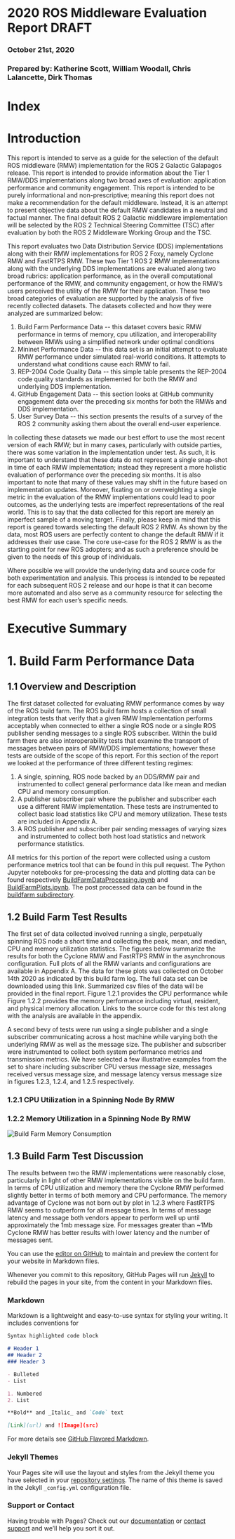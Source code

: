 # 2020 ROS Middleware Evaluation Report DRAFT

###  October 21st, 2020

### Prepared by: Katherine Scott, William Woodall, Chris Lalancette, Dirk Thomas

# Index


# Introduction

This report is intended to serve as a guide for the selection of the default ROS middleware (RMW) implementation for the ROS 2 Galactic Galapagos release. This report is intended to provide information about the Tier 1 RMW/DDS implementations along two broad axes of evaluation: application performance and community engagement. This report is intended to be purely informational and non-prescriptive; meaning this report does not make a recommendation for the default middleware.  Instead, it is an attempt to present objective data about the default RMW candidates in a neutral and factual manner. The final default ROS 2 Galactic middleware implementation will be selected by the ROS 2 Technical Steering Committee (TSC) after evaluation by both the ROS 2 Middleware Working Group and the TSC.  

This report evaluates two Data Distribution Service (DDS) implementations along with their RMW implementations for ROS 2 Foxy, namely Cyclone RMW and FastRTPS RMW. These two Tier 1 ROS 2 RMW implementations along with the underlying DDS implementations are evaluated along two broad rubrics: application performance, as in the overall computational performance of the RMW, and community engagement, or how the RMW’s users perceived the utility of the RMW for their application. These two broad categories of evaluation are supported by the analysis of five recently collected datasets. The datasets collected and how they were analyzed are summarized below: 

1. Build Farm Performance Data -- this dataset covers basic RMW performance in terms of memory, cpu utilization, and interoperability between RMWs using a simplified network under optimal conditions
2. Mininet Performance Data -- this data set is an initial attempt to evaluate RMW performance under simulated real-world conditions. It attempts to understand what conditions cause each RMW to fail.
3. REP-2004 Code Quality Data -- this simple table presents the REP-2004 code quality standards as implemented for both the RMW and underlying DDS implementation. 
4. GitHub Engagement Data -- this section looks at GitHub community engagement data over the preceding six months for both the RMWs and DDS implementation. 
5. User Survey Data -- this section presents the results of a survey of the ROS 2 community asking them about the overall end-user experience.  

In collecting these datasets we made our best effort to use the most recent version of each RMW; but in many cases, particularly with outside parties, there was some variation in the implementation under test. As such, it is important to understand that these data do not represent a single snap-shot in time of each RMW implementation; instead they represent a more holistic evaluation of performance over the preceding six months. It is also important to note that many of these values may shift in the future based on implementation updates. Moreover, fixating on or overweighting a single metric in the evaluation of the RMW implementations could lead to poor outcomes, as the underlying tests are imperfect representations of the real world. This is to say that the data collected for this report are merely an imperfect sample of a moving target. Finally, please keep in mind that this report is geared towards selecting the default ROS 2 RMW. As shown by the data, most ROS users are perfectly content to change the default RMW if it addresses their use case. The core use-case for the ROS 2 RMW is as the starting point for new ROS adopters; and as such a preference should be given to the needs of this group of individuals. 

Where possible we will provide the underlying data and source code for both experimentation and analysis. This process is intended to be repeated for each subsequent ROS 2 release and our hope is that it can become more automated and also serve as a community resource for selecting the best RMW for each user’s specific needs. 


# Executive Summary


# 1. Build Farm Performance Data

## 1.1 Overview and Description

The first dataset collected for evaluating RMW performance comes by way of the ROS build farm. The ROS build farm hosts a collection of small integration tests that verify that a given RMW Implementation performs acceptably when connected to either a single ROS node or a single ROS publisher sending messages to a single ROS subscriber. Within the build farm there are also interoperability tests that examine the transport of messages between pairs of RMW/DDS implementations; however these tests are outside of the scope of this report. For this section of the report we looked at the performance of three different testing regimes:

1. A single, spinning, ROS node backed by an DDS/RMW pair and instrumented to collect general performance data like mean and median CPU and memory consumption.  
2. A publisher subscriber pair where the publisher and subscriber each use a different RMW implementation. These tests are  instrumented to collect basic load statistics like CPU and memory utilization. These tests are included in Appendix A. 
3. A ROS publisher and subscriber pair sending messages of varying sizes and instrumented to collect both host load statistics and network performance statistics. 

All metrics for this portion of the report were collected using a custom
performance metrics tool that can be found in this pull request. The Python
Jupyter notebooks for pre-processing the data and plotting data can be found
respectively
[BuildFarmDataProcessing.ipynb](https://github.com/osrf/TSC-RMW-Reports/blob/main/galactic/BuildFarmDataProcessing.ipynb)
and
[BuildFarmPlots.ipynb](https://github.com/osrf/TSC-RMW-Reports/blob/main/galactic/BuildFarmPlots.ipynb). The
post processed data can be found in the [buildfarm subdirectory](https://github.com/osrf/TSC-RMW-Reports/tree/main/galactic/data/build_farm). 

## 1.2 Build Farm Test Results


The first set of data collected involved running a single, perpetually spinning ROS node a short time and collecting the peak, mean, and median, CPU and memory utilization statistics. The figures below summarize the results for both the Cyclone RMW and FastRTPS RMW in the asynchronous configuration. Full plots of all the RMW variants and configurations are available in Appendix A. The data for these plots was collected on October 14th 2020 as indicated by this build farm log. The full data set can be downloaded using this link. Summarized csv files of the data will be provided in the final report.  Figure 1.2.1 provides the CPU performance while Figure 1.2.2 provides the memory performance including virtual, resident, and physical memory allocation. Links to the source code for this test along with the analysis are available in the appendix. 

A second bevy of tests were run using a single publisher and a single subscriber
communicating across a host machine while varying both the underlying RMW as
well as the message size. The publisher and subscriber were instrumented to
collect both system performance metrics and transmission metrics. We have
selected a few illustrative examples from the set to share including subscriber
CPU versus message size, messages received versus message size, and message
latency versus message size in figures 1.2.3, 1.2.4, and 1.2.5 respectively. 


### 1.2.1 CPU Utilization in a Spinning Node By RMW

### 1.2.2 Memory Utilization in a Spinning Node By RMW 

![Build Farm Memory Consumption](https://octodex.github.com/galactic/plots/BuildFarmRMWMemoryConsumption.png)


## 1.3 Build Farm Test Discussion

The results between two the RMW implementations were reasonably close, particularly in light of other RMW implementations visible on the build farm. In terms of CPU utilization and memory there the Cyclone RMW performed slightly better in terms of both memory and CPU performance. The memory advantage of Cyclone was not born out by plot in 1.2.3 where FastRTPS RMW seems to outperform for all message times. In terms of message latency and message both vendors appear to perform well up until approximately the 1mb message size. For messages greater than ~1Mb Cyclone RMW has better results with lower latency and the number of messages sent. 









You can use the [editor on GitHub](https://github.com/osrf/TSC-RMW-Reports/edit/main/README.md) to maintain and preview the content for your website in Markdown files.

Whenever you commit to this repository, GitHub Pages will run [Jekyll](https://jekyllrb.com/) to rebuild the pages in your site, from the content in your Markdown files.

### Markdown

Markdown is a lightweight and easy-to-use syntax for styling your writing. It includes conventions for

```markdown
Syntax highlighted code block

# Header 1
## Header 2
### Header 3

- Bulleted
- List

1. Numbered
2. List

**Bold** and _Italic_ and `Code` text

[Link](url) and ![Image](src)
```

For more details see [GitHub Flavored Markdown](https://guides.github.com/features/mastering-markdown/).

### Jekyll Themes

Your Pages site will use the layout and styles from the Jekyll theme you have selected in your [repository settings](https://github.com/osrf/TSC-RMW-Reports/settings). The name of this theme is saved in the Jekyll `_config.yml` configuration file.

### Support or Contact

Having trouble with Pages? Check out our [documentation](https://docs.github.com/categories/github-pages-basics/) or [contact support](https://github.com/contact) and we’ll help you sort it out.
